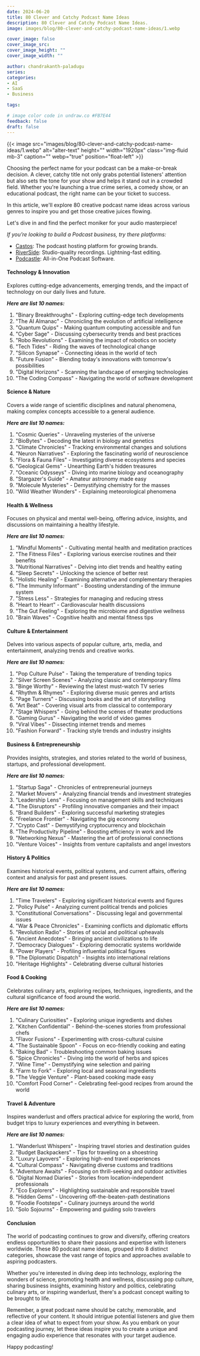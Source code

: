 ```yaml
---
date: 2024-06-20
title: 80 Clever and Catchy Podcast Name Ideas
description: 80 Clever and Catchy Podcast Name Ideas.
image: images/blog/80-clever-and-catchy-podcast-name-ideas/1.webp

cover_image: false
cover_image_src: 
cover_image_height: ""
cover_image_width: ""

author: chandrakanth-paladugu
series: 
categories:
- AI
- SaaS
- Business

tags:

# image color code in undraw.co #FB7E44 
feedback: false
draft: false
---
```


{{< image src="images/blog/80-clever-and-catchy-podcast-name-ideas/1.webp" alt="alter-text" height="" width="1920px" class="img-fluid mb-3" caption="" webp="true" position="float-left" >}}


Choosing the perfect name for your podcast can be a make-or-break decision. A clever, catchy title not only grabs potential listeners' attention but also sets the tone for your show and helps it stand out in a crowded field. Whether you're launching a true crime series, a comedy show, or an educational podcast, the right name can be your ticket to success. 

In this article, we'll explore 80 creative podcast name ideas across various genres to inspire you and get those creative juices flowing. 

Let's dive in and find the perfect moniker for your audio masterpiece!

*If you’re looking to build a Podcast business, try there platforms:*
- [Castos](https://castos.com/?via=linhdane): The podcast hosting platform for growing brands.
- [RiverSide](https://www.riverside.fm/?utm_campaign=campaign_5&utm_medium=affiliate&utm_source=rewardful&via=lindane): Studio-quality recordings. Lightning-fast editing.
- [Podcastle](https://podcastle.ai/): All-in-One Podcast Software.

#### Technology & Innovation
Explores cutting-edge advancements, emerging trends, and the impact of technology on our daily lives and future.

***Here are list 10 names:***

1. "Binary Breakthroughs" - Exploring cutting-edge tech developments
2. "The AI Almanac" - Chronicling the evolution of artificial intelligence
3. "Quantum Quips" - Making quantum computing accessible and fun
4. "Cyber Sage" - Discussing cybersecurity trends and best practices
5. "Robo Revolutions" - Examining the impact of robotics on society
6. "Tech Tides" - Riding the waves of technological change
7. "Silicon Synapse" - Connecting ideas in the world of tech
8. "Future Fusion" - Blending today's innovations with tomorrow's possibilities
9. "Digital Horizons" - Scanning the landscape of emerging technologies
10. "The Coding Compass" - Navigating the world of software development

#### Science & Nature
Covers a wide range of scientific disciplines and natural phenomena, making complex concepts accessible to a general audience.

***Here are list 10 names:***

1. "Cosmic Queries" - Unraveling mysteries of the universe
2. "BioBytes" - Decoding the latest in biology and genetics
3. "Climate Chronicles" - Tracking environmental changes and solutions
4. "Neuron Narratives" - Exploring the fascinating world of neuroscience
5. "Flora & Fauna Files" - Investigating diverse ecosystems and species
6. "Geological Gems" - Unearthing Earth's hidden treasures
7. "Oceanic Odysseys" - Diving into marine biology and oceanography
8. "Stargazer's Guide" - Amateur astronomy made easy
9. "Molecule Mysteries" - Demystifying chemistry for the masses
10. "Wild Weather Wonders" - Explaining meteorological phenomena

#### Health & Wellness
Focuses on physical and mental well-being, offering advice, insights, and discussions on maintaining a healthy lifestyle.

***Here are list 10 names:***

1. "Mindful Moments" - Cultivating mental health and meditation practices
2. "The Fitness Files" - Exploring various exercise routines and their benefits
3. "Nutritional Narratives" - Delving into diet trends and healthy eating
4. "Sleep Secrets" - Unlocking the science of better rest
5. "Holistic Healing" - Examining alternative and complementary therapies
6. "The Immunity Informant" - Boosting understanding of the immune system
7. "Stress Less" - Strategies for managing and reducing stress
8. "Heart to Heart" - Cardiovascular health discussions
9. "The Gut Feeling" - Exploring the microbiome and digestive wellness
10. "Brain Waves" - Cognitive health and mental fitness tips

#### Culture & Entertainment
Delves into various aspects of popular culture, arts, media, and entertainment, analyzing trends and creative works.

***Here are list 10 names:***

1. "Pop Culture Pulse" - Taking the temperature of trending topics
2. "Silver Screen Scenes" - Analyzing classic and contemporary films
3. "Binge Worthy" - Reviewing the latest must-watch TV series
4. "Rhythm & Rhymes" - Exploring diverse music genres and artists
5. "Page Turners" - Discussing books and the art of storytelling
6. "Art Beat" - Covering visual arts from classical to contemporary
7. "Stage Whispers" - Going behind the scenes of theater productions
8. "Gaming Gurus" - Navigating the world of video games
9. "Viral Vibes" - Dissecting internet trends and memes
10. "Fashion Forward" - Tracking style trends and industry insights

#### Business & Entrepreneurship
Provides insights, strategies, and stories related to the world of business, startups, and professional development.

***Here are list 10 names:***

1. "Startup Saga" - Chronicles of entrepreneurial journeys
2. "Market Movers" - Analyzing financial trends and investment strategies
3. "Leadership Lens" - Focusing on management skills and techniques
4. "The Disruptors" - Profiling innovative companies and their impact
5. "Brand Builders" - Exploring successful marketing strategies
6. "Freelance Frontier" - Navigating the gig economy
7. "Crypto Cast" - Demystifying cryptocurrency and blockchain
8. "The Productivity Pipeline" - Boosting efficiency in work and life
9. "Networking Nexus" - Mastering the art of professional connections
10. "Venture Voices" - Insights from venture capitalists and angel investors

#### History & Politics
Examines historical events, political systems, and current affairs, offering context and analysis for past and present issues.

***Here are list 10 names:***

1. "Time Travelers" - Exploring significant historical events and figures
2. "Policy Pulse" - Analyzing current political trends and policies
3. "Constitutional Conversations" - Discussing legal and governmental issues
4. "War & Peace Chronicles" - Examining conflicts and diplomatic efforts
5. "Revolution Radio" - Stories of social and political upheavals
6. "Ancient Anecdotes" - Bringing ancient civilizations to life
7. "Democracy Dialogues" - Exploring democratic systems worldwide
8. "Power Players" - Profiling influential political figures
9. "The Diplomatic Dispatch" - Insights into international relations
10. "Heritage Highlights" - Celebrating diverse cultural histories

#### Food & Cooking
Celebrates culinary arts, exploring recipes, techniques, ingredients, and the cultural significance of food around the world.

***Here are list 10 names:***

1. "Culinary Curiosities" - Exploring unique ingredients and dishes
2. "Kitchen Confidential" - Behind-the-scenes stories from professional chefs
3. "Flavor Fusions" - Experimenting with cross-cultural cuisine
4. "The Sustainable Spoon" - Focus on eco-friendly cooking and eating
5. "Baking Bad" - Troubleshooting common baking issues
6. "Spice Chronicles" - Diving into the world of herbs and spices
7. "Wine Time" - Demystifying wine selection and pairing
8. "Farm to Fork" - Exploring local and seasonal ingredients
9. "The Veggie Venture" - Plant-based cooking made easy
10. "Comfort Food Corner" - Celebrating feel-good recipes from around the world

#### Travel & Adventure
Inspires wanderlust and offers practical advice for exploring the world, from budget trips to luxury experiences and everything in between.

***Here are list 10 names:***

1. "Wanderlust Whispers" - Inspiring travel stories and destination guides
2. "Budget Backpackers" - Tips for traveling on a shoestring
3. "Luxury Layovers" - Exploring high-end travel experiences
4. "Cultural Compass" - Navigating diverse customs and traditions
5. "Adventure Awaits" - Focusing on thrill-seeking and outdoor activities
6. "Digital Nomad Diaries" - Stories from location-independent professionals
7. "Eco Explorers" - Highlighting sustainable and responsible travel
8. "Hidden Gems" - Uncovering off-the-beaten-path destinations
9. "Foodie Footsteps" - Culinary journeys around the world
10. "Solo Sojourns" - Empowering and guiding solo travelers


#### Conclusion
The world of podcasting continues to grow and diversify, offering creators endless opportunities to share their passions and expertise with listeners worldwide. These 80 podcast name ideas, grouped into 8 distinct categories, showcase the vast range of topics and approaches available to aspiring podcasters.

Whether you're interested in diving deep into technology, exploring the wonders of science, promoting health and wellness, discussing pop culture, sharing business insights, examining history and politics, celebrating culinary arts, or inspiring wanderlust, there's a podcast concept waiting to be brought to life.

Remember, a great podcast name should be catchy, memorable, and reflective of your content. It should intrigue potential listeners and give them a clear idea of what to expect from your show. As you embark on your podcasting journey, let these ideas inspire you to create a unique and engaging audio experience that resonates with your target audience.

Happy podcasting!
